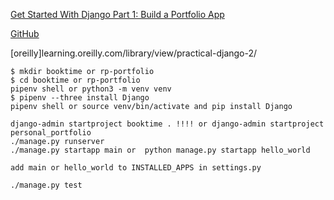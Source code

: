 [Get Started With Django Part 1: Build a Portfolio App](https://realpython.com/get-started-with-django-1/)

[GitHub](https://github.com/realpython/materials/tree/a639f1c2f85032334fbb4dca88f3e8dc88397f6d/rp-portfolio)

[oreilly]learning.oreilly.com/library/view/practical-django-2/

```
$ mkdir booktime or rp-portfolio
$ cd booktime or rp-portfolio
pipenv shell or python3 -m venv venv
$ pipenv --three install Django 
pipenv shell or source venv/bin/activate and pip install Django

django-admin startproject booktime . !!!! or django-admin startproject personal_portfolio
./manage.py runserver
./manage.py startapp main or  python manage.py startapp hello_world

add main or hello_world to INSTALLED_APPS in settings.py

./manage.py test
```